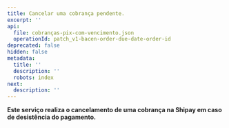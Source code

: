 ```yaml
---
title: Cancelar uma cobrança pendente.
excerpt: ''
api:
  file: cobranças-pix-com-vencimento.json
  operationId: patch_v1-bacen-order-due-date-order-id
deprecated: false
hidden: false
metadata:
  title: ''
  description: ''
  robots: index
next:
  description: ''
---
```

**Este serviço realiza o cancelamento de uma cobrança na Shipay em caso de desistência do pagamento.**